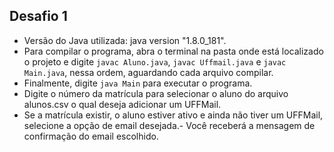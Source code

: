 ﻿## Desafio 1

- Versão do Java utilizada: java version "1.8.0_181".
- Para compilar o programa, abra o terminal na pasta onde está localizado o projeto e digite `javac Aluno.java`, `javac Uffmail.java` e `javac Main.java`, nessa ordem, aguardando cada arquivo compilar.
- Finalmente, digite `java Main` para executar o programa.
- Digite o número da matrícula para selecionar o aluno do arquivo alunos.csv o qual deseja adicionar um UFFMail.
- Se a matrícula existir, o aluno estiver ativo e ainda não tiver um UFFMail, selecione a opção de email desejada.- Você receberá a mensagem de confirmação do email escolhido.
